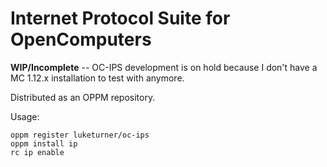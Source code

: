 # Internet Protocol Suite for OpenComputers

**WIP/Incomplete** -- OC-IPS development is on hold because I don't have a MC 1.12.x installation to test with anymore.

Distributed as an OPPM repository.

Usage:

```
oppm register luketurner/oc-ips
oppm install ip
rc ip enable
```

